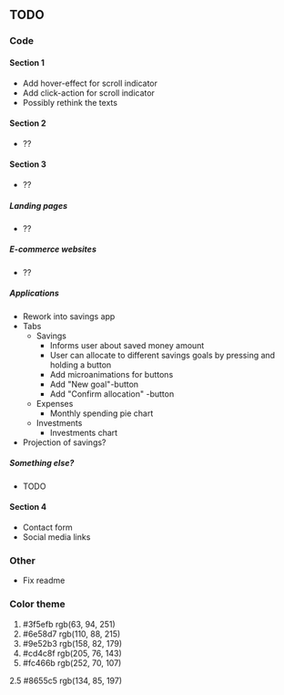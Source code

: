 ## TODO

### Code

#### Section 1

- Add hover-effect for scroll indicator
- Add click-action for scroll indicator
- Possibly rethink the texts

#### Section 2

- ??

#### Section 3

- ??

##### Landing pages

- ??

##### E-commerce websites

- ??

##### Applications

- Rework into savings app
- Tabs
  - Savings
    - Informs user about saved money amount
    - User can allocate to different savings goals by pressing and holding a button
    - Add microanimations for buttons
    - Add "New goal"-button
    - Add "Confirm allocation" -button
  - Expenses
    - Monthly spending pie chart
  - Investments
    - Investments chart
- Projection of savings?

##### Something else?

- TODO

#### Section 4

- Contact form
- Social media links

### Other

- Fix readme

### Color theme

1.  #3f5efb   rgb(63, 94, 251)
2.  #6e58d7   rgb(110, 88, 215)
3.  #9e52b3   rgb(158, 82, 179)
4.  #cd4c8f   rgb(205, 76, 143)
5.  #fc466b   rgb(252, 70, 107)

2.5  #8655c5   rgb(134, 85, 197)
